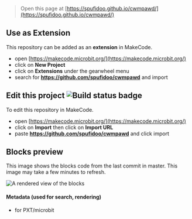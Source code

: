 
> Open this page at [https://spufidoo.github.io/cwmpawd/](https://spufidoo.github.io/cwmpawd/)

## Use as Extension

This repository can be added as an **extension** in MakeCode.

* open [https://makecode.microbit.org/](https://makecode.microbit.org/)
* click on **New Project**
* click on **Extensions** under the gearwheel menu
* search for **https://github.com/spufidoo/cwmpawd** and import

## Edit this project ![Build status badge](https://github.com/spufidoo/cwmpawd/workflows/MakeCode/badge.svg)

To edit this repository in MakeCode.

* open [https://makecode.microbit.org/](https://makecode.microbit.org/)
* click on **Import** then click on **Import URL**
* paste **https://github.com/spufidoo/cwmpawd** and click import

## Blocks preview

This image shows the blocks code from the last commit in master.
This image may take a few minutes to refresh.

![A rendered view of the blocks](https://github.com/spufidoo/cwmpawd/raw/master/.github/makecode/blocks.png)

#### Metadata (used for search, rendering)

* for PXT/microbit
<script src="https://makecode.com/gh-pages-embed.js"></script><script>makeCodeRender("{{ site.makecode.home_url }}", "{{ site.github.owner_name }}/{{ site.github.repository_name }}");</script>

